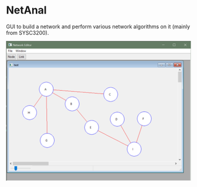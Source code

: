  # NetAnal

GUI to build a network and perform various network algorithms on it (mainly from SYSC3200).


![alt text](https://github.com/martinklamrowski/NetAnal/blob/gui/main.png)